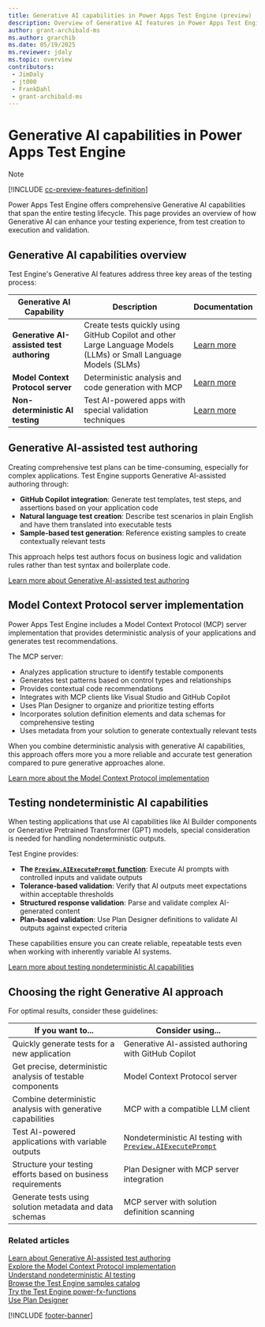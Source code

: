 ```yaml
---
title: Generative AI capabilities in Power Apps Test Engine (preview)
description: Overview of Generative AI features in Power Apps Test Engine, including authoring assistance, Model Context Protocol, and nondeterministic AI testing
author: grant-archibald-ms
ms.author: grarchib
ms.date: 05/19/2025
ms.reviewer: jdaly
ms.topic: overview
contributors:
 - JimDaly
 - jt000
 - FrankDahl
 - grant-archibald-ms
---
```


# Generative AI capabilities in Power Apps Test Engine

> [!NOTE]
> [!INCLUDE [cc-preview-features-definition](../includes/cc-preview-features-definition.md)]

Power Apps Test Engine offers comprehensive Generative AI capabilities that span the entire testing lifecycle. This page provides an overview of how Generative AI can enhance your testing experience, from test creation to execution and validation.

## Generative AI capabilities overview

Test Engine's Generative AI features address three key areas of the testing process:

| Generative AI Capability | Description | Documentation |
|---------------|-------------|--------------|
| **Generative AI-assisted test authoring** | Create tests quickly using GitHub Copilot and other Large Language Models (LLMs) or Small Language Models (SLMs) | [Learn more](ai-authoring.md) |
| **Model Context Protocol server** | Deterministic analysis and code generation with MCP | [Learn more](ai-mcp.md) |
| **Non-deterministic AI testing** | Test AI-powered apps with special validation techniques | [Learn more](ai-evaluation.md) |

## Generative AI-assisted test authoring

Creating comprehensive test plans can be time-consuming, especially for complex applications. Test Engine supports Generative AI-assisted authoring through:

- **GitHub Copilot integration**: Generate test templates, test steps, and assertions based on your application code
- **Natural language test creation**: Describe test scenarios in plain English and have them translated into executable tests
- **Sample-based test generation**: Reference existing samples to create contextually relevant tests

This approach helps test authors focus on business logic and validation rules rather than test syntax and boilerplate code.

[Learn more about Generative AI-assisted test authoring](ai-authoring.md)

## Model Context Protocol server implementation

Power Apps Test Engine includes a Model Context Protocol (MCP) server implementation that provides deterministic analysis of your applications and generates test recommendations.

The MCP server:
- Analyzes application structure to identify testable components
- Generates test patterns based on control types and relationships
- Provides contextual code recommendations 
- Integrates with MCP clients like Visual Studio and GitHub Copilot
- Uses Plan Designer to organize and prioritize testing efforts
- Incorporates solution definition elements and data schemas for comprehensive testing
- Uses metadata from your solution to generate contextually relevant tests

When you combine deterministic analysis with generative AI capabilities, this approach offers more you a more reliable and accurate test generation compared to pure generative approaches alone.

[Learn more about the Model Context Protocol implementation](https://aka.ms/TestEngineMCP)

## Testing nondeterministic AI capabilities 

When testing applications that use AI capabilities like AI Builder components or Generative Pretrained Transformer (GPT) models, special consideration is needed for handling nondeterministic outputs.

Test Engine provides:

- **The [`Preview.AIExecutePrompt` function](powerfx-functions.md)**: Execute AI prompts with controlled inputs and validate outputs
- **Tolerance-based validation**: Verify that AI outputs meet expectations within acceptable thresholds
- **Structured response validation**: Parse and validate complex AI-generated content
- **Plan-based validation**: Use Plan Designer definitions to validate AI outputs against expected criteria

These capabilities ensure you can create reliable, repeatable tests even when working with inherently variable AI systems.

[Learn more about testing nondeterministic AI capabilities](ai-evaluation.md)

## Choosing the right Generative AI approach

For optimal results, consider these guidelines:

| If you want to... | Consider using... |
|-------------------|-------------------|
| Quickly generate tests for a new application | Generative AI-assisted authoring with GitHub Copilot |
| Get precise, deterministic analysis of testable components | Model Context Protocol server |
| Combine deterministic analysis with generative capabilities | MCP with a compatible LLM client |
| Test AI-powered applications with variable outputs | Nondeterministic AI testing with [`Preview.AIExecutePrompt`](powerfx-functions.md) |
| Structure your testing efforts based on business requirements | Plan Designer with MCP server integration |
| Generate tests using solution metadata and data schemas | MCP server with solution definition scanning |

### Related articles

[Learn about Generative AI-assisted test authoring](ai-authoring.md)  
[Explore the Model Context Protocol implementation](ai-mcp.md)  
[Understand nondeterministic AI testing](ai-evaluation.md)  
[Browse the Test Engine samples catalog](samples.md)  
[Try the Test Engine power-fx-functions](powerfx-functions.md)  
[Use Plan Designer](/power-apps/maker/plan-designer/plan-designer)  

[!INCLUDE [footer-banner](../includes/footer-banner.md)]
